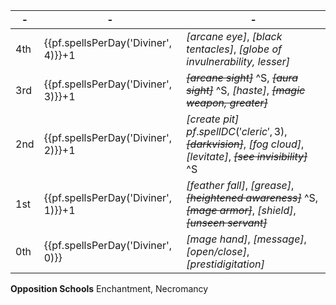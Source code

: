 -|-|-
-|-|-
4th | {{pf.spellsPerDay('Diviner', 4)}}+1 | *[arcane eye]*, *[black tentacles]*, *[globe of invulnerability, lesser]*
3rd | {{pf.spellsPerDay('Diviner', 3)}}+1 | ~~*[arcane sight]*~~ ^S, ~~*[aura sight]*~~ ^S, *[haste]*, ~~*[magic weapon, greater]*~~
2nd | {{pf.spellsPerDay('Diviner', 2)}}+1 | *[create pit]* ${{pf.spellDC('cleric', 3)}}$, ~~*[darkvision]*~~, *[fog cloud]*, *[levitate]*, ~~*[see invisibility]*~~ ^S
1st | {{pf.spellsPerDay('Diviner', 1)}}+1 | *[feather fall]*, *[grease]*, ~~*[heightened awareness]*~~ ^S, ~~*[mage armor]*~~, *[shield]*, ~~*[unseen servant]*~~
0th | {{pf.spellsPerDay('Diviner', 0)}}   | *[mage hand]*, *[message]*, *[open/close]*, *[prestidigitation]*

**Opposition Schools** Enchantment, Necromancy